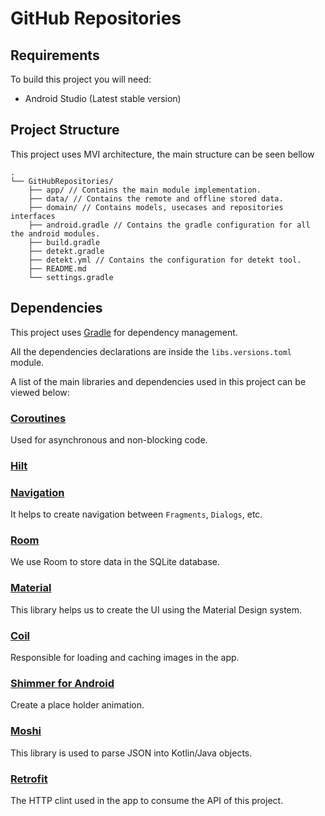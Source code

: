 # GitHub Repositories

## Requirements

To build this project you will need:

* Android Studio (Latest stable version)

## Project Structure

This project uses MVI architecture, the main structure can be seen bellow

```
.
└── GitHubRepositories/
    ├── app/ // Contains the main module implementation.
    ├── data/ // Contains the remote and offline stored data.
    ├── domain/ // Contains models, usecases and repositories interfaces
    ├── android.gradle // Contains the gradle configuration for all the android modules.
    ├── build.gradle
    ├── detekt.gradle 
    ├── detekt.yml // Contains the configuration for detekt tool.
    ├── README.md
    └── settings.gradle
```

## Dependencies

This project uses [Gradle](https://gradle.org/) for dependency management.

All the dependencies declarations are inside the `libs.versions.toml` module.

A list of the main libraries and dependencies used in this project can be viewed below:

### [Coroutines](https://kotlinlang.org/docs/reference/coroutines-overview.html)

Used for asynchronous and non-blocking code.

### [Hilt](https://developer.android.com/training/dependency-injection/hilt-android)

### [Navigation](https://developer.android.com/guide/navigation)

It helps to create navigation between `Fragments`, `Dialogs`, etc.

### [Room](https://developer.android.com/topic/libraries/architecture/room)

We use Room to store data in the SQLite database.

### [Material](https://material.io/develop/android/docs/getting-started)

This library helps us to create the UI using the Material Design system.

### [Coil](https://github.com/coil-kt/coil)

Responsible for loading and caching images in the app.

### [Shimmer for Android](https://github.com/facebook/shimmer-android)

Create a place holder animation.

### [Moshi](https://github.com/square/moshi)

This library is used to parse JSON into Kotlin/Java objects.

### [Retrofit](https://square.github.io/retrofit/)

The HTTP clint used in the app to consume the API of this project.
